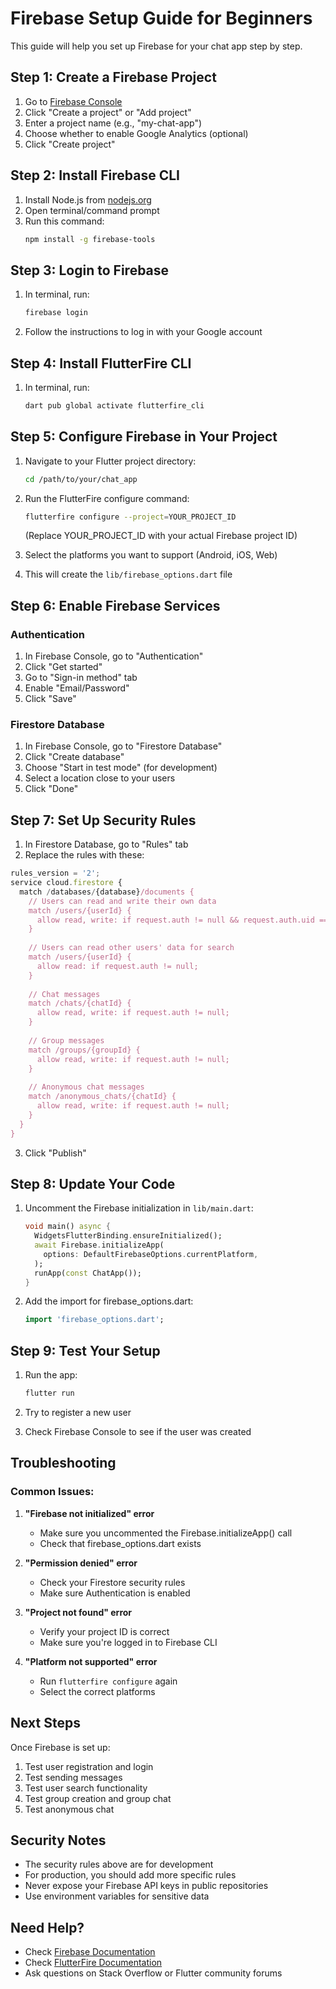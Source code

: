 # Firebase Setup Guide for Beginners

This guide will help you set up Firebase for your chat app step by step.

## Step 1: Create a Firebase Project

1. Go to [Firebase Console](https://console.firebase.google.com/)
2. Click "Create a project" or "Add project"
3. Enter a project name (e.g., "my-chat-app")
4. Choose whether to enable Google Analytics (optional)
5. Click "Create project"

## Step 2: Install Firebase CLI

1. Install Node.js from [nodejs.org](https://nodejs.org/)
2. Open terminal/command prompt
3. Run this command:
   ```bash
   npm install -g firebase-tools
   ```

## Step 3: Login to Firebase

1. In terminal, run:
   ```bash
   firebase login
   ```
2. Follow the instructions to log in with your Google account

## Step 4: Install FlutterFire CLI

1. In terminal, run:
   ```bash
   dart pub global activate flutterfire_cli
   ```

## Step 5: Configure Firebase in Your Project

1. Navigate to your Flutter project directory:
   ```bash
   cd /path/to/your/chat_app
   ```

2. Run the FlutterFire configure command:
   ```bash
   flutterfire configure --project=YOUR_PROJECT_ID
   ```
   (Replace YOUR_PROJECT_ID with your actual Firebase project ID)

3. Select the platforms you want to support (Android, iOS, Web)
4. This will create the `lib/firebase_options.dart` file

## Step 6: Enable Firebase Services

### Authentication
1. In Firebase Console, go to "Authentication"
2. Click "Get started"
3. Go to "Sign-in method" tab
4. Enable "Email/Password"
5. Click "Save"

### Firestore Database
1. In Firebase Console, go to "Firestore Database"
2. Click "Create database"
3. Choose "Start in test mode" (for development)
4. Select a location close to your users
5. Click "Done"

## Step 7: Set Up Security Rules

1. In Firestore Database, go to "Rules" tab
2. Replace the rules with these:

```javascript
rules_version = '2';
service cloud.firestore {
  match /databases/{database}/documents {
    // Users can read and write their own data
    match /users/{userId} {
      allow read, write: if request.auth != null && request.auth.uid == userId;
    }
    
    // Users can read other users' data for search
    match /users/{userId} {
      allow read: if request.auth != null;
    }
    
    // Chat messages
    match /chats/{chatId} {
      allow read, write: if request.auth != null;
    }
    
    // Group messages
    match /groups/{groupId} {
      allow read, write: if request.auth != null;
    }
    
    // Anonymous chat messages
    match /anonymous_chats/{chatId} {
      allow read, write: if request.auth != null;
    }
  }
}
```

3. Click "Publish"

## Step 8: Update Your Code

1. Uncomment the Firebase initialization in `lib/main.dart`:
   ```dart
   void main() async {
     WidgetsFlutterBinding.ensureInitialized();
     await Firebase.initializeApp(
       options: DefaultFirebaseOptions.currentPlatform,
     );
     runApp(const ChatApp());
   }
   ```

2. Add the import for firebase_options.dart:
   ```dart
   import 'firebase_options.dart';
   ```

## Step 9: Test Your Setup

1. Run the app:
   ```bash
   flutter run
   ```

2. Try to register a new user
3. Check Firebase Console to see if the user was created

## Troubleshooting

### Common Issues:

1. **"Firebase not initialized" error**
   - Make sure you uncommented the Firebase.initializeApp() call
   - Check that firebase_options.dart exists

2. **"Permission denied" error**
   - Check your Firestore security rules
   - Make sure Authentication is enabled

3. **"Project not found" error**
   - Verify your project ID is correct
   - Make sure you're logged in to Firebase CLI

4. **"Platform not supported" error**
   - Run `flutterfire configure` again
   - Select the correct platforms

## Next Steps

Once Firebase is set up:
1. Test user registration and login
2. Test sending messages
3. Test user search functionality
4. Test group creation and group chat
5. Test anonymous chat

## Security Notes

- The security rules above are for development
- For production, you should add more specific rules
- Never expose your Firebase API keys in public repositories
- Use environment variables for sensitive data

## Need Help?

- Check [Firebase Documentation](https://firebase.google.com/docs)
- Check [FlutterFire Documentation](https://firebase.flutter.dev/)
- Ask questions on Stack Overflow or Flutter community forums
